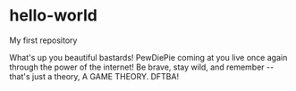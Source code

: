 # hello-world
My first repository

What's up you beautiful bastards!  PewDiePie coming at you live once again through the power of the internet!
Be brave, stay wild, and remember -- that's just a theory, A GAME THEORY.  DFTBA!
